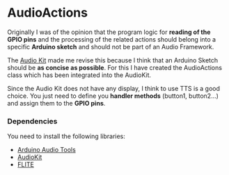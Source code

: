 # AudioActions

Originally I was of the opinion that the program logic for __reading of the GPIO pins__ and the processing of the related actions should belong into a specific __Arduino sketch__ and should not be part of an Audio Framework. 

The [Audio Kit](https://docs.ai-thinker.com/en/esp32-audio-kit) made me revise this because I think that an Arduino Sketch should be __as concise as possible__. For this I have created the AudioActions class which has been integrated into the AudioKit.

Since the Audio Kit does not have any display, I think to use TTS is a good choice. 
You just need to define you __handler methods__ (button1, button2...) and assign them to the __GPIO pins__. 


### Dependencies

You need to install the following libraries:

- [Arduino Audio Tools](https://github.com/pschatzmann/arduino-audio-tools)
- [AudioKit](https://github.com/pschatzmann/arduino-audiokit)
- [FLITE](https://github.com/pschatzmann/arduino-flite)

